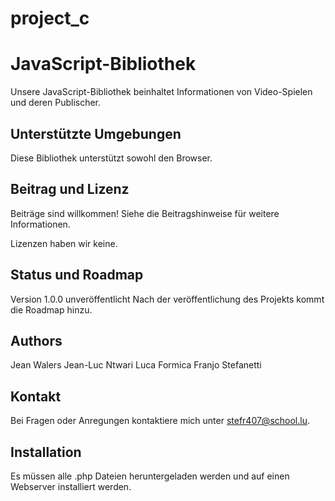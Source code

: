 # project_c

# JavaScript-Bibliothek

Unsere JavaScript-Bibliothek beinhaltet Informationen von Video-Spielen und deren Publischer. 

## Unterstützte Umgebungen
Diese Bibliothek unterstützt sowohl den Browser.

## Beitrag und Lizenz
Beiträge sind willkommen! Siehe die Beitragshinweise für weitere Informationen.

Lizenzen haben wir keine.

## Status und Roadmap
Version 1.0.0 unveröffentlicht
Nach der veröffentlichung des Projekts kommt die Roadmap hinzu.

## Authors
Jean Walers
Jean-Luc Ntwari
Luca Formica
Franjo Stefanetti

## Kontakt
Bei Fragen oder Anregungen kontaktiere mich unter stefr407@school.lu.

## Installation
 Es müssen alle .php Dateien heruntergeladen werden und auf einen Webserver installiert werden.
